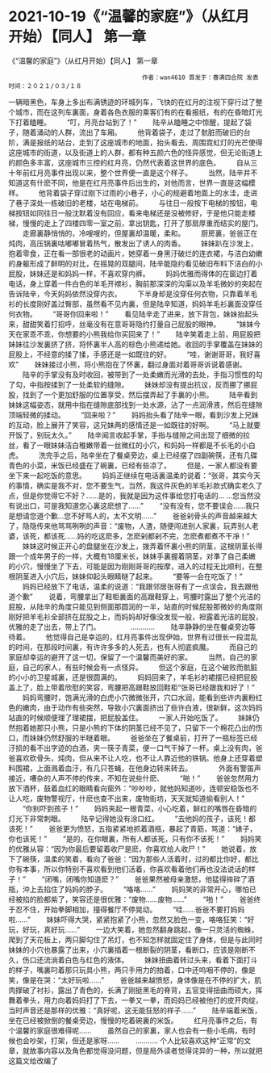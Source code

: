 # 2021-10-19《“温馨的家庭”》（从红月开始）【同人】 第一章



《“温馨的家庭”》（从红月开始）【同人】 第一章



                                         作者：wan4610 首发于：春满四合院 发表时间：２０２１/０３/１８
  一辆暗黑色，车身上多出布满锈迹的环城列车，飞快的在红月的注视下穿行过了整个城市，而在这列车裏面，身着各色衣服的乘客们有的在看报纸，有的在昏暗灯光下打着瞌睡。
 　　“叮，月亮台站到了！”
 　　陆辛从瞌睡之中惊醒，提起了袋子，随着涌动的人群，流出了车厢。
 　　他背着袋子，走过了骯脏而破旧的台阶，满是报纸的站台，走到了这座城市的地面，抬头看去，周围霓虹灯的光芒使得这座城市的街道，以及街道上的人群，都有种五颜六色的怪异感觉，但无论街道上的颜色多丰富，这座城市三控的红月亮，仍然代表着这世界的底色。
 　　自从三十年前红月亮事件出现以来，整个世界便一直是这个样子。
 　　当然，陆辛并不知道这有什麽不同，他是在红月亮事件后出生的，对他而言，世界一直是这幅模样。
 　　他背着袋子穿过刚下过雨的小巷子，小心的规避着地面上的水洼，走进了巷子深处一栋破旧的老楼，站在电梯前。
 　　与往日一般按下电梯的按钮，电梯按钮如同往日一般沈默着没有回应，看来电梯还是没被修好，于是他只能走楼梯，慢慢的走上了四楼四零一室之前，拿出钥匙，打开了那扇厚重而结实的屋门。
 　　走廊裏静悄悄的，冷嗖嗖的，但屋裏却温暖，柔和。
 　　厨房裏，爸爸正在炖肉，高压锅裏咕嘟嘟冒着热气，散发出了诱人的肉香。
 　　妹妹趴在沙发上，抱着零食，正在看一部很老的动画片，她穿着一身黑汙破烂的连衣裙，与洁白幼嫩的身躯形成了鲜明的对比，在摇晃的双腿间，陆辛能隐约看见破旧布料下洁白的小屁股，妹妹还是和妈妈一样，不喜欢穿内裤。
 　　妈妈优雅而得体的在窗边打着电话，身上穿着一件白色的羊毛开襟衫，胸前那深深的沟渠以及羊毛微妙的突起在告诉陆辛，今天妈妈依然没穿内衣。
 　　下半身却是没穿任何衣物，只靠着羊毛衫的长度刚好盖过臀部，虽然看不见内裏，但是陆辛知道，妈妈羊毛衫裏面没穿任何衣物。
 　　“哥哥你回来啦！”
 　　看见陆辛走了进来，放下背包，妹妹抬起头来，甜甜笑着打招呼，丝毫没有在意哥哥隐约打量自己屁股的眼神。
 　　“妹妹今天在家乖不乖，你想要的小熊我给你买回来了！”
 　　陆辛笑着走上前，用屁股把妹妹往沙发裏挤了挤，将怀裏半人高的棕色小熊递给她。收回的手掌覆盖在妹妹的屁股上，不经意的揉了揉，手感还是一如既往的好。
 　　“哇，谢谢哥哥，我好喜欢”
 　　妹妹接过小熊，将小熊抱在了怀裏，翻过身面对着哥哥诉说着感谢。
 　　陆辛的手掌没有及时收回，被带到了一处柔嫩而光滑的去处，手指习惯性的勾了勾，中指按揉到了一处柔软的缝隙。
 　　妹妹却没有提出抗议，反而挪了挪屁股，找到了一个更加舒服的位置享受，然后摆弄起了手裏的小熊。
 　　陆辛看到妹妹这幅姿态，就用中指在缝隙底部找到一处水源，沾了一点润滑液，然后在缝隙顶端轻微的揉动。
 　　“回来啦？”
 　　妈妈抬头看了陆辛一眼，看到沙发上兄妹的互动，脸上展开了笑容，这兄妹两的感情还是一如既往的好啊。
 　　“马上就要开饭了，别玩太久。”
 　　陆辛闻言收起手掌，手指与缝隙之间出现了细微的拉丝，看了一眼妹妹洁白稚嫩带着一丝微红的小穴，和妈妈一样都是不长毛的小白虎。
 　　洗完手之后，陆辛坐在了餐桌旁边，桌上已经摆了四副碗筷，还有几碟青色的小菜，米饭已经盛在了碗裏，已经有些凉了。
 　　但是，一家人都没有要坐下来一起吃饭的意思。
 　　妈妈正继续在电话裏温柔的说着：“张哥，其实今天的事情，确实是我不对，您不要生气，当然，我这件灰色的羊毛衫款式确实老久了点，但是你觉得它不好？……是的，我就是因为这件事给您打电话的… …您当然没有说出口，可是我知道您心裏这麽想了……”
 　　“没有没有，您不要误会……我只是想请您道个歉…您不好骂人的，太不文明……”
 　　爸爸剁骨头的声音越来越大了，隐隐传来他骂骂咧咧的声音：“废物，人渣，随便闯进别人家裏，玩弄别人老婆，该死，都该死……妈的吃这麽多，怎麽剁都剁不完，怎麽煮都煮不干凈！”
 　　妹妹这时候正开心的盘腿坐在沙发上，拨弄着怀裏小熊的阴茎，这根阴茎长得跟一个成年男子的一样，大概有18厘米长，妹妹手裏握着阴茎，对準了自己柔嫩的小穴，慢慢坐了下去，可能是因为刚刚哥哥的按摩，进入的过程无比顺利，在整根阴茎进入小穴后，妹妹仰起头眼睛瞇了起来。
 　　“要等一会在吃饭了！”
 　　妈妈已经放下了电话，温柔的说道：“我跟邻居张哥有了一点误会，我去跟他道个歉”
 　　说着，弯腰拿出了鞋柜裏面的高跟鞋穿上，弯腰时露出了整个光洁的屁股，从陆辛的角度只能见到侧面那圆润的一半，站直的时候屁股那微妙的角度刚刚好把羊毛衫全部挤在屁股之上，而妈妈却好像没发现一般，袒露着光洁的屁股，优雅的走了出去，带上了门。
 　　　　............
 　　陆辛静静的坐在餐桌旁边等待着。
 　　他觉得自己是幸运的，红月亮事件出现伊始，世界有过很长一段混乱的时间，在那段时间裏，有许许多多的人死去，也有人彻底疯魔。
 　　而自己的家庭却幸运的避开了这一切，保留了一个温馨而美好的家。
 　　当然，自己的家庭，自己的家人，有些时候会有一点怪异。
 　　但这个家庭，在这个破败而骯脏的小小的卫星城裏，还是很圆满的。
 　　妈妈回来了，羊毛衫的裙摆已经把屁股盖上了，脸上带着欣慰的笑容，弯腰把高跟鞋放回鞋柜“张哥已经跟我和好了！”
 　　妈妈弯腰时，饱满光滑的白虎小穴微微张开，穴口水润，能看到些许内裏粉红色的嫩肉，由于动作有些突然，导致小穴裏面挤出了些许白液，很新鲜，这次妈妈站直的时候顺便理了理裙摆，把屁股盖住。
 　　一家人开始吃饭了。
 　　妹妹仍然抱着她那只小熊，只是小熊的下体的阴茎已经不见了，只留下一个棉花凸出的伤口，而妹妹仍然舒服的半瞇着眼。
 　　爸爸坐在了餐桌前，打开了一瓶标签已经汙损的看不出字迹的白酒，夹一筷子青菜，便一口气干掉了一杯。桌上没有肉，爸爸喜欢砍骨头，炖肉，但从来不让人吃，也不让人靠近他的铁锅。他身上还穿着塑料围裙，上面溅着血汙，有几只苍蝇，在他身边转来转去。　　
 　　外面有警笛声接近，嘈杂的人声不停的传来，不知在说些什麽、
 　　“啪！”
 　　爸爸忽然用力放下酒杯，鼓着血红的眼睛看向窗外：“吵吵吵，就他妈知道吵，连顿安稳饭也不让人吃，废物警视厅，什麽也查不出来，废物街坊，天天就知道偷看别人！”
 　　“你别吓到孩子！”
 　　妈妈夹起一根青菜，小心吃着，鲜红的嘴唇在昏暗的灯光下非常刺眼。
 　　陆辛记得她没有涂口红。
 　　“去他妈的孩子，该死！都该死！”
 　　爸爸更为愤怒，五指紧紧地抓着酒瓶，暴起了青筋，骂道：“婊子，你也该死！”
 　　“是的，在你眼裏，所有人都该死，只有你不该死！”
 　　妈妈笑的优雅从容：“因为你最后要留着收尸是麽，你喜欢给人收尸！”
 　　她说着，放下了碗筷，温柔的笑着，看向了爸爸：“因为那些人活着时，过的都比你好，都比你有本事，所以你特别不喜欢看到他们活着，你喜欢看着他们再也没法说话的样子！”
 　　“闭嘴，闭嘴你知道麽？”
 　　爸爸果然被母亲激怒，他猛得摔碎了酒瓶，沖上去掐住了妈妈的脖子。
 　　“咯咯……”
 　　妈妈笑的非常开心，哪怕已经被掐的脸都紫了，笑容还是很优雅：“废物……废物……”
 　　“啪！”
 　　爸爸终于忍不住，开始拳脚相加，撞得餐厅不停晃动。
 　　“哇……爸爸不要打妈妈啦……”
 　　妹妹吓得大哭，紧紧抱紧了小熊，忽然又脸色一变，咯咯狂笑：“好玩，好玩，真好玩……”
 　　一边大笑着，她忽然翻身跳起，像一只灵活的蜘蛛，爬到了天花板上，两只脚勾住了吊灯，也不知怎样就固定住了身体，但是与此同时妹妹的小穴也暴露了出来，小穴裏插着一根断裂的阴茎，看断口，应该是刚断不久，伤口还流淌着白色与红色的液体。
 　　妹妹扭曲着转过头来，看着下面打斗的样子，嘴裏叼着那只玩具小熊，两只手用力的拍着，口中还呜咽不停的，像是笑，像是在哭：“太好玩啦……”
 　　爸爸越来越愤怒，身体像是在不停的扩大，肌肉撑破了衬衫，露出了青色的，长满了刚挺黑毛的脊背，五官变得扭曲而硕大，挥舞着拳头，用力向着妈妈打了下去，一拳又一拳，而妈妈已经被他打的皮开肉绽，当时声音还是那样的优雅：“真好呢，这无能狂怒的样子……”
 　　陆辛端着米饭，坐在已经被掀倒的餐桌旁边，慢慢的吃着碗裏的米饭。
 　　红月亮事件之后，有个温馨的家庭很难得呢……
 　　虽然自己的家裏，家人也会有一些小毛病，有时候也会吵架，打架，但还是家呀……
 　　...........
 个人比较喜欢这种“正常”的文章，就故事内容以及角色都觉得没问题，但是局外读者觉得诧异的一种，所以就把这篇文给改编了



